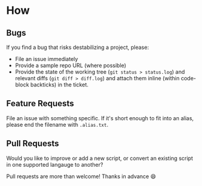 # How

## Bugs

If you find a bug that risks destabilizing a project, please:

- File an issue immediately
- Provide a sample repo URL (where possible)
- Provide the state of the working tree (`git status > status.log`) and relevant diffs (`git diff > diff.log`) and attach them inline (within code-block backticks) in the ticket.

## Feature Requests

File an issue with something specific. If it's short enough to fit into an alias, please end the filename with `.alias.txt`.

## Pull Requests

Would you like to improve or add a new script, or convert an existing script in one supported langauge to another?

Pull requests are more than welcome! Thanks in advance :smile: